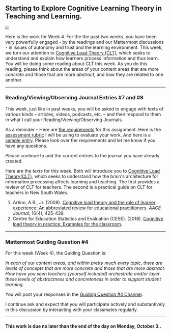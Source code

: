 ## Starting to Explore Cognitive Learning Theory in Teaching and Learning.

<img src="https://images.unsplash.com/photo-1571052382406-acb864c8d001?ixlib=rb-1.2.1&ixid=MnwxMjA3fDB8MHxwaG90by1wYWdlfHx8fGVufDB8fHx8&auto=format&fit=crop&w=1074&q=80" style="zoom:67%;" />

Here is the work for Week 4. For the the past two weeks, you have been very powerfully engaged - by the readings and our Mattermost discussions - in issues of autonomy and trust and the learning environment. This week, we turn our attention to [Cognitive Load Theory (CLT)](https://en.wikipedia.org/wiki/Cognitive_load), which seeks to understand and explain how learners process information and thus learn. You will be doing some reading about CLT this week. As you do this reading, please think about the areas of your content areas that are more *concrete* and those that are more *abstract*, and how they are related to one another.

***

### Reading/Viewing/Observing Journal Entries #7 and #8

This week, just like in past weeks, you will be asked to engage with texts of various kinds – articles, videos, podcasts, etc. – and then respond to them in what I call your Reading/Viewing/Observing Journals.

As a reminder – Here are [the requirements](https://docs.google.com/document/d/1FAeyqz-d2RzNeODOFpCVcJop_QO_4sRMwTKLnmu9dc0/edit?usp=sharing) for this assignment. Here is the [assessment rubric](https://docs.google.com/document/d/10VTcIZ45QV5yI3qUDu0mmr5uYkt0_G58xmG1lBfw6fM/edit?usp=sharing) I will be using to evaluate your work. And here is a [sample entry](https://docs.google.com/document/d/1dctBjmVVvoy56ybtY0oBsFRAFEKA_GgC1tJmzu082vg/edit?usp=sharing). Please look over the requirements and let me know if you have any questions.

Please continue to add the current entries to the journal you have already created.

Here are the  *texts* for this week. Both will introduce you to [Cognitive Load Theory(CLT)](https://en.wikipedia.org/wiki/Cognitive_load), which seeks to understand how the brain's architecture for information processing affects learning and teaching. The first provides a review of CLT for teachers. The second is a practical guide on CLT for teachers in New South Wales.

1. Artino, A.R., Jr. (2008). [Cognitive load theory and the role of learner
experience: An abbreviated review for educational practitioners](https://www.learntechlib.org/primary/d/25229). *AACE
Journal*, 16(4), 425-439.
2. Centre for Education Statistics and Evaluation (CESE). (2018). [Cognitive load theory in practice: Examples for the classroom](https://education.nsw.gov.au/content/dam/main-education/about-us/educational-data/cese/2017-cognitive-load-theory-practice-guide.pdf).


***

### Mattermost Guiding Question #4

For this week (Week 4), the Guiding Question is: 

*In each of our content areas, and within pretty much every topic, there are levels of concepts that are more concrete and those that are more abstract. How have you seen teachers (yourself included) orchestrate and/or layer these levels of abstractness and concreteness in order to support student learning.*

You will post your responses in the [Guiding Question #4 Channel](https://gardito-mattermost.us.reclaim.cloud/coursework/channels/guiding-question-4).

I continue ask and expect that you will participate actively and substantively in this discussion by interacting with your classmates regularly.

***

#### This work is due no later than the end of the day on Monday, October 3..

